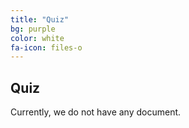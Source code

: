 ```yaml
---
title: "Quiz"
bg: purple
color: white
fa-icon: files-o
---
```


## Quiz

Currently, we do not have any document.



